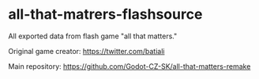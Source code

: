 # all-that-matrers-flashsource
All exported data from flash game "all that matters."

Original game creator: https://twitter.com/batiali

Main repository: https://github.com/Godot-CZ-SK/all-that-matters-remake
